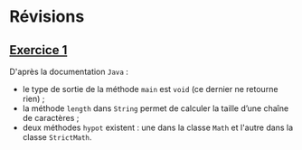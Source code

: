 # Révisions

## [Exercice 1](Exercice1.java)
D'après la documentation `Java` :
- le type de sortie de la méthode `main` est `void` (ce dernier ne retourne rien) ;
- la méthode `length` dans `String` permet de calculer la taille d’une chaîne de caractères ;
- deux méthodes `hypot` existent : une dans la classe `Math` et l'autre dans la classe `StrictMath`.